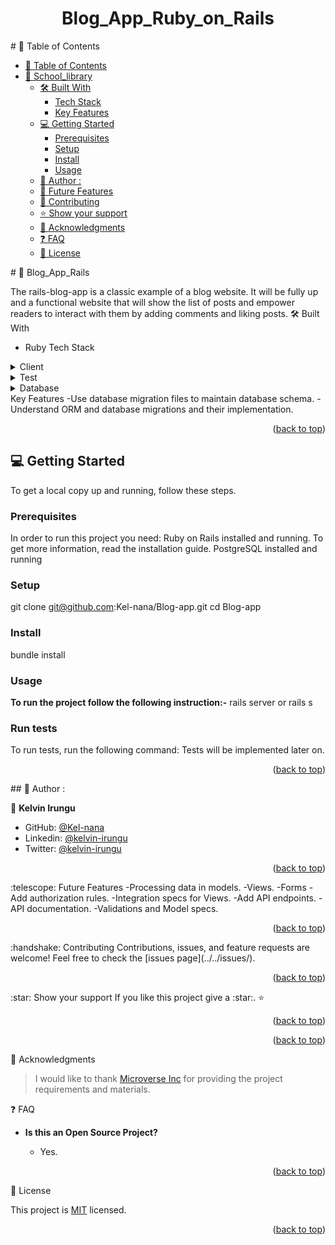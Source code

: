 <a name="readme-top"></a>

<div align="center">
  <h1><b>Blog_App_Ruby_on_Rails</b></h1>
</div>
<!-- TABLE OF CONTENTS -->
 </div>
# 📗 Table of Contents

- [📗 Table of Contents](#-table-of-contents)
- [📖 School_library](#-School_library)
  - [🛠 Built With ](#-built-with-)
    - [Tech Stack ](#tech-stack-)
    - [Key Features ](#key-features-)
  - [💻 Getting Started ](#-getting-started-)
    - [Prerequisites](#prerequisites)
    - [Setup](#setup)
    - [Install](#install)
    - [Usage](#usage)
  - [👥 Author : ](#-author--)
  - [🔭 Future Features ](#-future-features-)
  - [🤝 Contributing ](#-contributing-)
  - [⭐️ Show your support ](#️-show-your-support-)
  - [🙏 Acknowledgments ](#-acknowledgments-)
  - [❓ FAQ ](#-faq-)
  - [📝 License ](#-license-)
<div>
<!-- PROJECT DESCRIPTION -->
  # 📖 Blog_App_Rails<a name="about-project"></a>
 
The rails-blog-app is a classic example of a blog website. It will be fully up and a functional website that will show the list of posts and empower readers to interact with them by adding comments and liking posts.
:hammer_and_wrench: Built With <a name="built-with"></a>
- Ruby
 Tech Stack <a name="tech-stack"></a>
<details>
  <summary>Client</summary>
  <ul>
    <li>Ruby</li>
  </ul>
</details>
<details>
  <summary>Test</summary>
  <ul>
    <li>RSPEC</li>
  </ul>
</details>
<details>
<summary>Database</summary>
  <ul>
    <li>PostgreSQL</li>
  </ul>
</details>
<!-- Features -->
Key Features <a name="key-features"></a>
-Use database migration files to maintain database schema.
-Understand ORM and database migrations and their implementation.
<p align="right">(<a href="#readme-top">back to top</a>)</p>

<!-- GETTING STARTED -->

## :computer: Getting Started <a name="getting-started"></a>

To get a local copy up and running, follow these steps.

### Prerequisites

In order to run this project you need:
Ruby on Rails installed and running. To get more information, read the installation guide.
PostgreSQL installed and running

### Setup

git clone git@github.com:Kel-nana/Blog-app.git
cd Blog-app

### Install

bundle install

### Usage

**To run the project follow the following instruction:-**
rails server or rails s

### Run tests

To run tests, run the following command:
Tests will be implemented later on.

<p align="right">(<a href="#readme-top">back to top</a>)</p>
<!-- AUTHORS -->
## 👥 Author : <a name="authors"></a>

👤 **Kelvin Irungu**

- GitHub: [@Kel-nana](https://github.com/Kel-nana)
- Linkedin: [@kelvin-irungu](https://www.linkedin.com/in/kelvin-irungu-838923249/)
- Twitter: [@kelvin-irungu](https://twitter.com/home)
<p align="right">(<a href="#readme-top">back to top</a>)</p>
<!-- FUTURE FEATURES -->
:telescope: Future Features <a name="future-features"></a>
-Processing data in models.
-Views.
-Forms
-Add authorization rules.
-Integration specs for Views.
-Add API endpoints.
-API documentation.
-Validations and Model specs.
<p align="right">(<a href="#readme-top">back to top</a>)</p>
<!-- CONTRIBUTING -->
:handshake: Contributing <a name="contributing"></a>
Contributions, issues, and feature requests are welcome!
Feel free to check the [issues page](../../issues/).
<p align="right">(<a href="#readme-top">back to top</a>)</p>
<!-- SUPPORT -->
:star:️ Show your support <a name="support"></a>
If you like this project give a :star:️. ⭐️
<p align="right">(<a href="#readme-top">back to top</a>)</p>


<p align="right">(<a href="#readme-top">back to top</a>)</p>

<!-- ACKNOWLEDGEMENTS -->

🙏 Acknowledgments <a name="acknowledgements"></a>

> I would like to thank [Microverse Inc](https://www.github.com/microverseinc) for providing the project requirements and materials.

❓ FAQ <a name="faq"></a>

- **Is this an Open Source Project?**

  - Yes.

<p align="right">(<a href="#readme-top">back to top</a>)</p>

<!-- LICENSE -->

📝 License <a name="license"></a>

This project is [MIT](./LICENSE) licensed.

<p align="right">(<a href="#readme-top">back to top</a>)</p>

